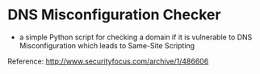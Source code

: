 DNS Misconfiguration Checker
================
- a simple Python script for checking a domain if it is vulnerable to DNS Misconfiguration which leads to Same-Site Scripting

Reference: http://www.securityfocus.com/archive/1/486606
